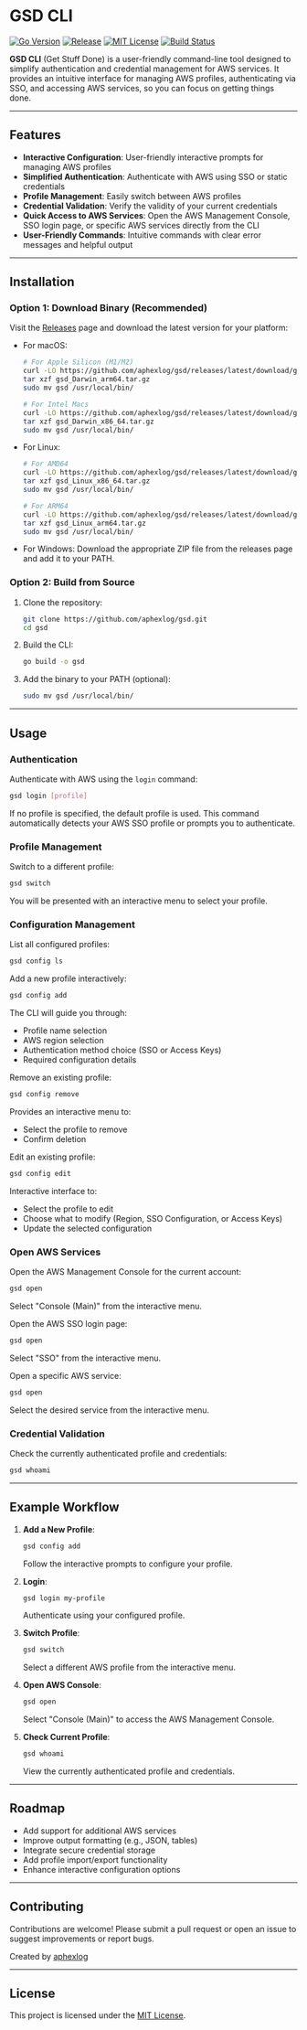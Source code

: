 # GSD CLI

[![Go Version](https://img.shields.io/github/go-mod/go-version/aphexlog/gsd)](https://go.dev/)
[![Release](https://img.shields.io/github/v/release/aphexlog/gsd)](https://github.com/aphexlog/gsd/releases/latest)
[![MIT License](https://img.shields.io/badge/license-MIT-blue.svg)](LICENSE)
[![Build Status](https://img.shields.io/github/actions/workflow/status/aphexlog/gsd/release.yml)](https://github.com/aphexlog/gsd/actions)

**GSD CLI** (Get Stuff Done) is a user-friendly command-line tool designed to simplify authentication and credential management for AWS services. It provides an intuitive interface for managing AWS profiles, authenticating via SSO, and accessing AWS services, so you can focus on getting things done.

---

## Features

- **Interactive Configuration**: User-friendly interactive prompts for managing AWS profiles
- **Simplified Authentication**: Authenticate with AWS using SSO or static credentials
- **Profile Management**: Easily switch between AWS profiles
- **Credential Validation**: Verify the validity of your current credentials
- **Quick Access to AWS Services**: Open the AWS Management Console, SSO login page, or specific AWS services directly from the CLI
- **User-Friendly Commands**: Intuitive commands with clear error messages and helpful output

---

## Installation

### Option 1: Download Binary (Recommended)

Visit the [Releases](https://github.com/aphexlog/gsd/releases) page and download the latest version for your platform:

- For macOS:
  ```bash
  # For Apple Silicon (M1/M2)
  curl -LO https://github.com/aphexlog/gsd/releases/latest/download/gsd_Darwin_arm64.tar.gz
  tar xzf gsd_Darwin_arm64.tar.gz
  sudo mv gsd /usr/local/bin/

  # For Intel Macs
  curl -LO https://github.com/aphexlog/gsd/releases/latest/download/gsd_Darwin_x86_64.tar.gz
  tar xzf gsd_Darwin_x86_64.tar.gz
  sudo mv gsd /usr/local/bin/
  ```

- For Linux:
  ```bash
  # For AMD64
  curl -LO https://github.com/aphexlog/gsd/releases/latest/download/gsd_Linux_x86_64.tar.gz
  tar xzf gsd_Linux_x86_64.tar.gz
  sudo mv gsd /usr/local/bin/

  # For ARM64
  curl -LO https://github.com/aphexlog/gsd/releases/latest/download/gsd_Linux_arm64.tar.gz
  tar xzf gsd_Linux_arm64.tar.gz
  sudo mv gsd /usr/local/bin/
  ```

- For Windows:
  Download the appropriate ZIP file from the releases page and add it to your PATH.

### Option 2: Build from Source

1. Clone the repository:
   ```bash
   git clone https://github.com/aphexlog/gsd.git
   cd gsd
   ```

2. Build the CLI:
   ```bash
   go build -o gsd
   ```

3. Add the binary to your PATH (optional):
   ```bash
   sudo mv gsd /usr/local/bin/
   ```

---

## Usage

### Authentication

Authenticate with AWS using the `login` command:
```bash
gsd login [profile]
```
If no profile is specified, the default profile is used. This command automatically detects your AWS SSO profile or prompts you to authenticate.

### Profile Management

Switch to a different profile:
```bash
gsd switch
```
You will be presented with an interactive menu to select your profile.

### Configuration Management

List all configured profiles:
```bash
gsd config ls
```

Add a new profile interactively:
```bash
gsd config add
```
The CLI will guide you through:
- Profile name selection
- AWS region selection
- Authentication method choice (SSO or Access Keys)
- Required configuration details

Remove an existing profile:
```bash
gsd config remove
```
Provides an interactive menu to:
- Select the profile to remove
- Confirm deletion

Edit an existing profile:
```bash
gsd config edit
```
Interactive interface to:
- Select the profile to edit
- Choose what to modify (Region, SSO Configuration, or Access Keys)
- Update the selected configuration

### Open AWS Services

Open the AWS Management Console for the current account:
```bash
gsd open
```
Select "Console (Main)" from the interactive menu.

Open the AWS SSO login page:
```bash
gsd open
```
Select "SSO" from the interactive menu.

Open a specific AWS service:
```bash
gsd open
```
Select the desired service from the interactive menu.

### Credential Validation

Check the currently authenticated profile and credentials:
```bash
gsd whoami
```

---

## Example Workflow

1. **Add a New Profile**:
   ```bash
   gsd config add
   ```
   Follow the interactive prompts to configure your profile.

2. **Login**:
   ```bash
   gsd login my-profile
   ```
   Authenticate using your configured profile.

3. **Switch Profile**:
   ```bash
   gsd switch
   ```
   Select a different AWS profile from the interactive menu.

4. **Open AWS Console**:
   ```bash
   gsd open
   ```
   Select "Console (Main)" to access the AWS Management Console.

5. **Check Current Profile**:
   ```bash
   gsd whoami
   ```
   View the currently authenticated profile and credentials.

---

## Roadmap

- Add support for additional AWS services
- Improve output formatting (e.g., JSON, tables)
- Integrate secure credential storage
- Add profile import/export functionality
- Enhance interactive configuration options

---

## Contributing

Contributions are welcome! Please submit a pull request or open an issue to suggest improvements or report bugs.

Created by [aphexlog](https://github.com/aphexlog)

---

## License

This project is licensed under the [MIT License](LICENSE).
